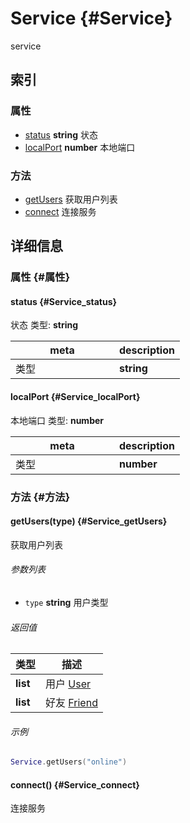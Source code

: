 # Service {#Service}

service
## 索引

### 属性
* [status](#Service_status) **string** 状态
* [localPort](#Service_localPort) **number** 本地端口

### 方法
* [getUsers](#Service_getUsers)  获取用户列表
* [connect](#Service_connect)  连接服务

## 详细信息

### 属性 {#属性}

#### status {#Service_status}
状态
类型: **string**
<table><thead><tr><th width=150>meta</th><th>description</th></tr></thead><tbody>
<tr><td>类型</td><td><strong>string</strong></td></tr>
</tbody></table>

#### localPort {#Service_localPort}
本地端口
类型: **number**
<table><thead><tr><th width=150>meta</th><th>description</th></tr></thead><tbody>
<tr><td>类型</td><td><strong>number</strong></td></tr>
</tbody></table>

### 方法 {#方法}

#### getUsers(type) {#Service_getUsers}
获取用户列表
###### 参数列表
* `type` **string**  用户类型

###### 返回值
|类型  |描述  |
|-----|-----|
|**list**|用户 [User](entities.html#User)|
|**list**|好友 [Friend](entities.html#Friend)|

###### 示例
```lua
Service.getUsers("online")
```

#### connect() {#Service_connect}
连接服务